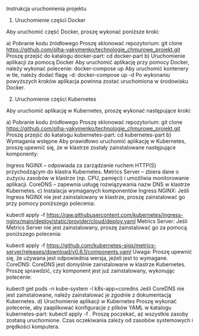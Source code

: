 
Instrukcja uruchomienia projektu

1. Uruchomienie części Docker

Aby uruchomić część Docker, proszę wykonać poniższe kroki:

a) Pobranie kodu źródłowego
Proszę sklonować repozytorium:
git clone https://github.com/olha-yakymenko/technologie_chmurowe_projekt.git
Proszę przejść do katalogu docker-part:
cd docker-part
b) Uruchomienie aplikacji za pomocą Docker
Aby uruchomić aplikację przy pomocy Docker, należy wykonać polecenie:
docker-compose up
Aby uruchomić kontenery w tle, należy dodać flagę -d:
docker-compose up -d
Po wykonaniu powyższych kroków aplikacja powinna zostać uruchomiona w środowisku Docker.

2. Uruchomienie części Kubernetes

Aby uruchomić aplikację w Kubernetes, proszę wykonać następujące kroki:

a) Pobranie kodu źródłowego
Proszę sklonować repozytorium:
git clone https://github.com/olha-yakymenko/technologie_chmurowe_projekt.git
Proszę przejść do katalogu kubernetes-part:
cd kubernetes-part
b) Wymagania wstępne
Aby prawidłowo uruchomić aplikację w Kubernetes, proszę upewnić się, że w klastrze zostały zainstalowane następujące komponenty:

Ingress NGINX – odpowiada za zarządzanie ruchem HTTP(S) przychodzącym do klastra Kubernetes.
Metrics Server – zbiera dane o zużyciu zasobów w klastrze (np. CPU, pamięci) i umożliwia monitorowanie aplikacji.
CoreDNS – zapewnia usługę rozwiązywania nazw DNS w klastrze Kubernetes.
c) Instalacja wymaganych komponentów
Ingress NGINX:
Jeśli Ingress NGINX nie jest zainstalowany w klastrze, proszę zainstalować go przy pomocy poniższego polecenia:

kubectl apply -f https://raw.githubusercontent.com/kubernetes/ingress-nginx/main/deploy/static/provider/cloud/deploy.yaml
Metrics Server:
Jeśli Metrics Server nie jest zainstalowany, proszę zainstalować go za pomocą poniższego polecenia:

kubectl apply -f https://github.com/kubernetes-sigs/metrics-server/releases/download/v0.6.1/components.yaml
Uwaga: Proszę upewnić się, że używana jest odpowiednia wersja, jeżeli jest to wymagane.
CoreDNS:
CoreDNS jest domyślnie zainstalowane w klastrze Kubernetes. Proszę sprawdzić, czy komponent jest już zainstalowany, wykonując polecenie:

kubectl get pods -n kube-system -l k8s-app=coredns
Jeśli CoreDNS nie jest zainstalowane, należy zainstalować je zgodnie z dokumentacją Kubernetes.
d) Uruchomienie aplikacji w Kubernetes
Proszę wykonać polecenie, aby zaaplikować konfiguracje z plików YAML w katalogu kubernetes-part:
kubectl apply -f .
Proszę poczekać, aż wszystkie zasoby zostaną uruchomione. Czas oczekiwania zależy od zasobów systemowych i prędkości komputera.
